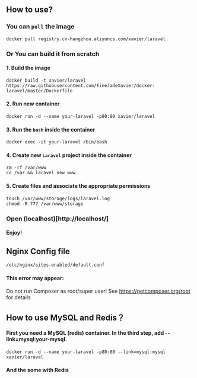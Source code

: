 
## How to use?

### You can `pull` the image

    docker pull registry.cn-hangzhou.aliyuncs.com/xavier/laravel

### Or You can build it from scratch

#### 1. Build the image

    docker build -t xavier/laravel https://raw.githubusercontent.com/FineJadeXavier/docker-laravel/master/Dockerfile

#### 2. Run new container

    docker run -d --name your-laravel -p80:80 xavier/laravel

#### 3. Run the `bash` inside the container
    docker exec -it your-laravel /bin/bash

#### 4. Create new `Laravel` project inside the container
    rm -rf /var/www  
    cd /var && laravel new www

#### 5. Create files and associate the appropriate permissions
    touch /var/www/storage/logs/laravel.log
    chmod -R 777 /var/www/storage

### Open (localhost)[http://localhost/]

#### Enjoy!

## Nginx Config file
    /etc/nginx/sites-enabled/default.conf

#### This error may appear:

Do not run Composer as root/super user! See https://getcomposer.org/root for details


## How to use MySQL and Redis？

#### First you need a MySQL (redis) container. In the third step, add --link=mysql:your-mysql.

    docker run -d --name your-laravel -p80:80 --link=mysql:mysql xavier/laravel
    
#### And the some with Redis

